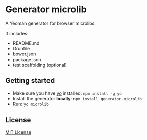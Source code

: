 # Generator microlib

A Yeoman generator for browser microlibs.  

It includes:

* README.md
* Grunfile
* bower.json
* package.json
* test scaffolding (optional)

## Getting started
- Make sure you have [yo](https://github.com/yeoman/yo) installed:
    `npm install -g yo`
- Install the generator **locally**: `npm install generator-microlib`
- Run: `yo microlib`

## License
[MIT License](http://en.wikipedia.org/wiki/MIT_License)
